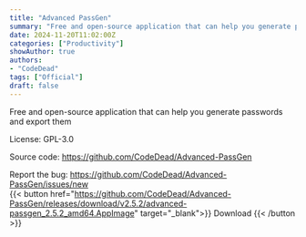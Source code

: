 ```yaml
---
title: "Advanced PassGen"
summary: "Free and open-source application that can help you generate passwords and export them"
date: 2024-11-20T11:02:00Z
categories: ["Productivity"]
showAuthor: true
authors:
- "CodeDead"
tags: ["Official"]
draft: false
---
```


Free and open-source application that can help you generate passwords and export them

License: GPL-3.0

Source code: <https://github.com/CodeDead/Advanced-PassGen>

Report the bug: <https://github.com/CodeDead/Advanced-PassGen/issues/new>  
{{< button href="https://github.com/CodeDead/Advanced-PassGen/releases/download/v2.5.2/advanced-passgen_2.5.2_amd64.AppImage" target="_blank">}}
Download
{{< /button >}}